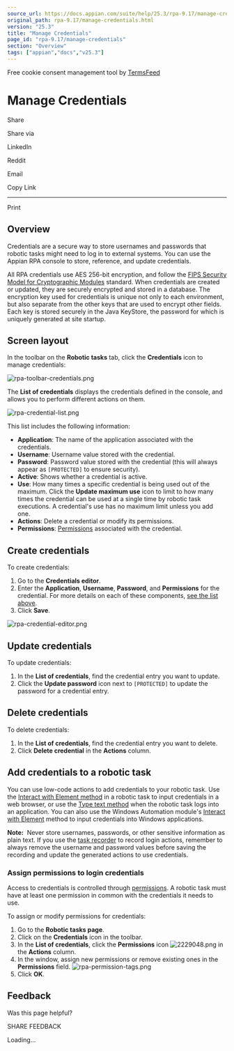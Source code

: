 ```yaml
---
source_url: https://docs.appian.com/suite/help/25.3/rpa-9.17/manage-credentials.html
original_path: rpa-9.17/manage-credentials.html
version: "25.3"
title: "Manage Credentials"
page_id: "rpa-9.17/manage-credentials"
section: "Overview"
tags: ["appian","docs","v25.3"]
---
```



Free cookie consent management tool by [TermsFeed](https://www.termsfeed.com/)

# Manage Credentials

Share

Share via

LinkedIn

Reddit

Email

Copy Link

* * *

Print

## Overview

Credentials are a secure way to store usernames and passwords that robotic tasks might need to log in to external systems. You can use the Appian RPA console to store, reference, and update credentials.

All RPA credentials use AES 256-bit encryption, and follow the [FIPS Security Model for Cryptographic Modules](https://csrc.nist.gov/csrc/media/publications/fips/140/2/final/documents/fips1402annexa.pdf) standard. When credentials are created or updated, they are securely encrypted and stored in a database. The encryption key used for credentials is unique not only to each environment, but also separate from the other keys that are used to encrypt other fields. Each key is stored securely in the Java KeyStore, the password for which is uniquely generated at site startup.

## Screen layout

In the toolbar on the **Robotic tasks** tab, click the **Credentials** icon to manage credentials:

![rpa-toolbar-credentials.png](images/rpa-toolbar-credentials.png)

The **List of credentials** displays the credentials defined in the console, and allows you to perform different actions on them.

![rpa-credential-list.png](images/rpa-credential-list.png)

This list includes the following information:

-   **Application**: The name of the application associated with the credentials.
-   **Username**: Username value stored with the credential.
-   **Password**: Password value stored with the credential (this will always appear as `[PROTECTED]` to ensure security).
-   **Active**: Shows whether a credential is active.
-   **Use**: How many times a specific credential is being used out of the maximum. Click the **Update maximum use** icon to limit to how many times the credential can be used at a single time by robotic task executions. A credential's use has no maximum limit unless you add one.
-   **Actions**: Delete a credential or modify its permissions.
-   **Permissions**: [Permissions](security-rpa.html) associated with the credential.

## Create credentials

To create credentials:

1.  Go to the **Credentials editor**.
2.  Enter the **Application**, **Username**, **Password**, and **Permissions** for the credential. For more details on each of these components, [see the list above](#overview).
3.  Click **Save**.

![rpa-credential-editor.png](images/rpa-credential-editor.png)

## Update credentials

To update credentials:

1.  In the **List of credentials**, find the credential entry you want to update.
2.  Click the **Update password** icon next to `[PROTECTED]` to update the password for a credential entry.

## Delete credentials

To delete credentials:

1.  In the **List of credentials**, find the credential entry you want to delete.
2.  Click **Delete credential** in the **Actions** column.

## Add credentials to a robotic task

You can use low-code actions to add credentials to your robotic task. Use the [Interact with Element method](actions-browser.html#interact-with-element) in a robotic task to input credentials in a web browser, or use the [Type text method](actions-keyboard.html#type-text) when the robotic task logs into an application. You can also use the Windows Automation module's [Interact with Element](actions-windows-automation.html#interact-with-element) method to input credentials into Windows applications.

**Note:**  Never store usernames, passwords, or other sensitive information as plain text. If you use the [task recorder](task-recorder.html) to record login actions, remember to always remove the username and password values before saving the recording and update the generated actions to use credentials.

### Assign permissions to login credentials

Access to credentials is controlled through [permissions](security-rpa.html). A robotic task must have at least one permission in common with the credentials it needs to use.

To assign or modify permissions for credentials:

1.  Go to the **Robotic tasks page**.
2.  Click on the **Credentials** icon in the toolbar.
3.  In the **List of credentials**, click the **Permissions** icon ![2229048.png](./images/2229048.png) in the **Actions** column.
4.  In the window, assign new permissions or remove existing ones in the **Permissions** field. ![rpa-permission-tags.png](./images/rpa-permission-tags.png)
5.  Click **OK**.

## Feedback

Was this page helpful?

SHARE FEEDBACK

Loading...